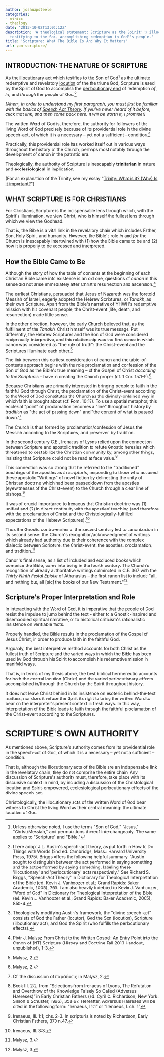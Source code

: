 ```yaml
---
author: joshuapsteele
categories:
- ethics
- theology
date: '2013-10-02T13:01:12Z'
description: 'A theological statement: Scripture as the Spirit''s illocutionary act
  testifying to the Son, accomplishing redemption in God''s people.'
title: 'Scripture: What The Bible Is And Why It Matters'
url: /on-scripture/
---
```


## INTRODUCTION: THE NATURE OF SCRIPTURE

As the [illocutionary act](https://en.wikipedia.org/wiki/Illocutionary_act) which testifies to the Son of God[^1] as the ultimate redemptive and revelatory [locution](https://en.wikipedia.org/wiki/Locutionary_act) of the the triune God, Scripture is used by the Spirit of God to accomplish the [perlocutionary end](https://en.wikipedia.org/wiki/Perlocutionary_act) of redemption *of*, *in*, and *through* the people of God.[^2]

*[Ahem, in order to understand my first paragraph, you must first be familiar with the basics of [Speech Act Theory](https://en.wikipedia.org/wiki/Speech_act). If you've never heard of it before, click that link, and then come back here. It will be worth it, I promise!]*

The written Word of God is, therefore, the authority for followers of the living Word of God precisely because of its providential role in the divine speech-act, of which it is a necessary – yet not a sufficient – condition.[^3]

Practically, this providential role has worked itself out in various ways throughout the history of the Church, perhaps most notably through the development of canon in the patristic era.

Theologically, the authority of Scripture is inescapably **trinitarian** in nature and **ecclesiological** in implication.

(For an explanation of the Trinity, see my essay "[Trinity: What is it? (Why) Is it important?](https://joshuapsteele.com/holy-trinity/)")

## WHAT SCRIPTURE IS FOR CHRISTIANS

For Christians, Scripture is the indispensable lens through which, with the Spirit's illumination, we view Christ, who is himself the fullest lens through which we view the Godhead.

That is, the Bible is a vital link in the revelatory chain which includes Father, Son, Holy Spirit, and humanity. However, the Bible's role *in* and *for* the Church is inescapably intertwined with (1) how the Bible came to be and (2) how it is properly to be accessed and interpreted.

## How the Bible Came to Be

Although the story of how the table of contents at the beginning of each Christian Bible came into existence is an old one, questions of *canon* in this sense did not arise immediately after Christ's resurrection and ascension.[^4]

The earliest Christians, persuaded that Jesus of Nazareth was the foretold Messiah of Israel, eagerly adopted the Hebrew Scriptures, or *Tanakh*, as their own Scripture. Apart from the Bible's narrative of YHWH's redemptive mission with his covenant people, the Christ-event (life, death, and resurrection) made little sense.

In the other direction, however, the early Church believed that, as the fulfillment of the *Tanakh*, Christ himself was its true message. Put differently, the Hebrew Scriptures and the Son of God were considered reciprocally-interpretive, and this relationship was the first sense in which canon was considered as "the rule of truth": the Christ-event and the Scriptures illuminate each other.[^5]

The link between this earliest consideration of canon and the table-of-contents approach begins with the role proclamation and confession of the Son of God as the Bible's true meaning – of the Gospel of Christ *according to the Scriptures* – have in creating the Church proper (cf. 1 Cor. 15:1-9).[^6]

Because Christians are primarily interested in bringing people to faith in the faithful God through Christ, the proclamation of the Christ-event according to the Word of God constitutes the Church as the divinely-ordained way in which faith is brought about (cf. Rom. 10:17). To use a spatial metaphor, this ecclesial "point" of proclamation becomes a "line" throughout history by *tradition* as "the act of passing down" and "the content of what is passed down."[^7]

The Church is thus formed by proclamation/confession of Jesus the Messiah according to the Scriptures, and preserved by tradition.

In the second century C.E., Irenaeus of Lyons relied upon the connection between Scripture and apostolic tradition to refute Gnostic heresies which threatened to destabilize the Christian community by, among other things, insisting that Scripture could not be read at face value.[^8]

This connection was so strong that he referred to the "traditioned" teachings of the apostles as *in scripturis*, responding to those who accused these apostolic "Writings" of novel fiction by delineating the unity of Christian doctrine which had been passed down from the apostles (eyewitnesses of the Christ-event) to the Church through a clear line of bishops.[^9]

It was of crucial importance to Irenaeus that Christian doctrine was (1) unified and (2) in direct continuity with the apostles' teaching (and therefore with the proclamation of Christ and the Christologically-fulfilled expectations of the Hebrew Scriptures).[^10]

Thus the Gnostic controversies of the second century led to canonization in its second sense: the Church's recognition/acknowledgment of writings which already had authority due to their coherence with the complex dialectic between Scripture, the Christ-event, the apostles, proclamation, and tradition.[^11]

Canon's final sense, as a list of included and excluded books which comprise the Bible, came into being in the fourth century. The Church's recognition of already authoritative writings culminated in C.E. 367 with the *Thirty-Ninth Festal Epistle* of Athanasius – the first canon list to include "all, and nothing but, all [sic] the books of our New Testament."[^12]

## Scripture's Proper Interpretation and Role

In interacting with the Word of God, it is imperative that the people of God resist the impulse to jump behind the text – either to a Gnostic-inspired and disembodied spiritual narrative, or to historical criticism's rationalistic insistence on verifiable facts.

Properly handled, the Bible results in the proclamation of the Gospel of Jesus Christ, in order to produce faith in the faithful God.

Arguably, the best interpretive method accounts for both Christ as the fullest truth of Scripture and the varied ways in which the Bible has been used by God through his Spirit to accomplish his redemptive mission in manifold ways.

That is, in terms of my thesis above, the best biblical hermeneutic accounts for both the central locution (Christ) and the varied perlocutionary effects accomplished in/through the Church by the Spirit throughout history.

It does not leave Christ behind in its insistence on esoteric behind-the-text matters, nor does it refuse the Spirit its right to bring the written Word to bear on the interpreter's present context in fresh ways. In this way, interpretation of the Bible leads to faith through the faithful proclamation of the Christ-event according to the Scriptures.

# SCRIPTURE'S OWN AUTHORITY

As mentioned above, Scripture's authority comes from its providential role in the speech-act of God, of which it is a necessary – yet not a sufficient – condition.

That is, although the illocutionary acts of the Bible are an indispensable link in the revelatory chain, they do not comprise the entire chain. Any discussion of Scripture's authority must, therefore, take place with its discursive context in mind, by including a discussion of the Christological locution and Spirit-empowered, ecclesiological perlocutionary effects of the divine speech-act.

Christologically, the illocutionary acts of the written Word of God bear witness to Christ the living Word as their central meaning: the ultimate locution of God.

[^1]: Unless otherwise noted, I use the terms "Son of God," "Jesus," "Christ/Messiah," and permutations thereof interchangeably. The same applies to "Scripture" and "Bible."

[^2]: I here adopt J.L. Austin's speech-act theory, as put forth in How to Do Things with Words (2nd ed. Cambridge, Mass.: Harvard University Press, 1975). Briggs offers the following helpful summary: "Austin sought to distinguish between the act performed in saying something and the act performed by saying something, labeling these 'illocutionary' and 'perlocutionary' acts respectively." See Richard S. Briggs, "Speech-Act Theory" in Dictionary for Theological Interpretation of the Bible (ed. Kevin J. Vanhoozer et al.; Grand Rapids: Baker Academic, 2005), 763. I am also heavily indebted to Kevin J. Vanhoozer, "Word of God" in Dictionary for Theological Interpretation of the Bible (ed. Kevin J. Vanhoozer et al.; Grand Rapids: Baker Academic, 2005), 850-4.

[^3]: Theologically modifying Austin's framework, the "divine speech-act" consists of God the Father (locutor), God the Son (locution), Scripture (illocutionary act), and God the Spirit (who fulfills the perlocutionary effects).

[^4]: Piotr J. Malysz From Christ to the Written Gospel: An Entry Point into the Canon of (NT) Scripture (History and Doctrine Fall 2013 Handout, unpublished), 1-3.

[^5]: Malysz, 2.

[^6]: Malysz, 2.

[^7]: Cf. the discussion of παράδοσις in Malysz, 2.

[^8]: Book III. 2:2, from “Selections from Irenaeus of Lyons, The Refutation and Overthrow of the Knowledge Falsely So Called (Adversus Haereses)” in Early Christian Fathers (ed. Cyril C. Richardson; New York: Simon &amp; Schuster, 1996), 358-97. Hereafter, Adversus Haereses will be cited in the following form: “Irenaeus, I.1:1” or “Irenaeus, I. ch. 1”

[^9]: Irenaeus, III. 1:1; chs. 2-3. In scripturis is noted by Richardson, Early Christian Fathers, 370 n.47.

[^10]: Irenaeus, III. 3:3.

[^11]: Malysz, 3.

[^12]: Malysz, 3.

[^13]: Vanhoozer, 854.

[^14]: Cf. the discussions of Karl Barth's and Vanhoozer's own views (850-1, 4).

[^15]: Vanhoozer, 853.